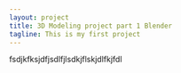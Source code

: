 ```yaml
---
layout: project
title: 3D Modeling project part 1 Blender
tagline: This is my first project
---
```


fsdjkfksjdfjsdlfjlsdkjflskjdlfkjfdl
